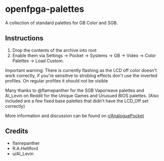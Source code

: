 # openfpga-palettes

A collection of standard palettes for GB Color and SGB.

## Instructions

1. Drop the contents of the archive into root
1. Enable them via Settings -> Pocket -> Systems -> GB -> Video -> Color Palettes -> Load Custom.

Important warning: There is currently flashing as the LCD off color doesn't work
correctly, if you're sensitive to strobing effects don't use the inverted profiles.
On regular profiles it should not be visible

Many thanks to @flamepanther for the SGB Vaporwave palettes and Al\_Levin on Reddit
for the Unique Games and Unusued BIOS palettes.
(Also included are a few fixed base palettes that didn't have the LCD\_Off set correctly)

More information and discussion can be found on [r/AnaloguePocket](https://www.reddit.com/r/AnaloguePocket/comments/18q2iz1/collection_of_all_official_game_boy_color_and)

## Credits

* flamepanther
* R.A.Helllford
* u/Al\_Levin
